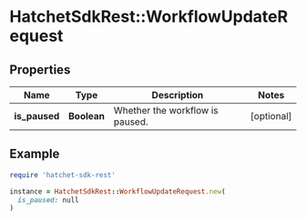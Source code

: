 # HatchetSdkRest::WorkflowUpdateRequest

## Properties

| Name | Type | Description | Notes |
| ---- | ---- | ----------- | ----- |
| **is_paused** | **Boolean** | Whether the workflow is paused. | [optional] |

## Example

```ruby
require 'hatchet-sdk-rest'

instance = HatchetSdkRest::WorkflowUpdateRequest.new(
  is_paused: null
)
```

